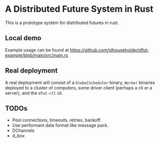 # A Distributed Future System in Rust
This is a prototype system for distributed futures in rust.

## Local demo
Example usage can be found at https://github.com/jdhouseholder/dfut-example/blob/main/src/main.rs

## Real deployment
A real deployment will consist of a `GlobalScheduler` binary, `Worker` binaries deployed to a cluster of computers, some driver client (perhaps a cli or a server), and the `dfut-ctl` cli.

## TODOs
* Pool connections, timeouts, retries, backoff.
* Use performant data format like message pack.  
* DChannels
* d\_box
